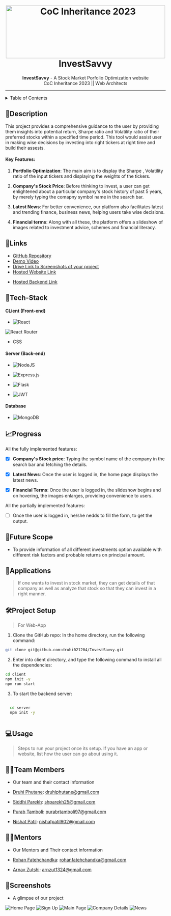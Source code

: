 <h1 align="center">
  <a href="https://github.com/CommunityOfCoders/Inheritance-2023">
    <img src="./Untitled.png" alt="CoC Inheritance 2023" width="500" height="166">
  </a>
  <br>
  InvestSavvy
</h1>

<div align="center">
   <strong>InvestSavvy</strong> - A Stock Market Porfolio Optimization website<br>
  CoC Inheritance 2023 || Web Architects 
</div>
<hr>

<details>
<summary>Table of Contents</summary>

- [Description](#description)
- [Links](#links)
- [Tech Stack](#tech-stack)
- [Progress](#progress)
- [Future Scope](#future-scope)
- [Applications](#applications)
- [Project Setup](#project-setup)
- [Usage](#usage)
- [Team Members](#team-members)
- [Mentors](#mentors)
- [Screenshots](#screenshots)

</details>

## 📝Description

This project provides a comprehensive guidance to the user by providing them insights into potential return, Sharpe ratio and Volatility ratio of their preferred stocks within a specified time period. This tool would assist user in making wise decisions by investing into right tickers at right time and build their assests.

#### Key Features: 

<!-- 1. Login/Signup is the key feature that aids in making user's searches and interests private. -->

1. **Portfolio Optimization**: The main aim is to display the Sharpe , Volatility ratio of the input tickers and displaying the weights of the tickers.

2. **Company's Stock Price**: Before thinking to invest, a user can get enlightened about a particular company's stock history of past 5 years, by merely typing the comapny symbol name in the search bar.

3. **Latest News**: For better convenience, our platform also facilitates latest and trending finance, business news, helping users take wise decisions.

4. **Financial terms**: Along with all these, the platform offers a slideshow of images related to investment advice, schemes and financial literacy.

## 🔗Links

- [GitHub Repository](#https://github.com/druhi021204/InvestSavvy)
- [Demo Video]()
- [Drive Link to Screenshots of your project](https://drive.google.com/drive/u/1/folders/11LKJFjJvm2sGEqNjIBtGAZk5TKs17K8e)
- [Hosted Website Link]()
<!-- - [App APK Link]() -->
- [Hosted Backend Link]()

<!-- Add any more links/resources you used for your project -->

## 🤖Tech-Stack

#### CLient (Front-end)
- ![React](https://img.shields.io/badge/react-%2320232a.svg?style=for-the-badge&logo=react&logoColor=%2361DAFB)

![React Router](https://img.shields.io/badge/React_Router-CA4245?style=for-the-badge&logo=react-router&logoColor=white)

- CSS

#### Server (Back-end)
- ![NodeJS](https://img.shields.io/badge/node.js-6DA55F?style=for-the-badge&logo=node.js&logoColor=white)

- ![Express.js](https://img.shields.io/badge/express.js-%23404d59.svg?style=for-the-badge&logo=express&logoColor=%2361DAFB)

- ![Flask](https://img.shields.io/badge/flask-%23000.svg?style=for-the-badge&logo=flask&logoColor=white)

- ![JWT](https://img.shields.io/badge/JWT-black?style=for-the-badge&logo=JSON%20web%20tokens)



#### Database
- ![MongoDB](https://img.shields.io/badge/MongoDB-%234ea94b.svg?style=for-the-badge&logo=mongodb&logoColor=white)

## 📈Progress

 All the fully implemented features:

- [x] **Company's Stock price**:  Typing the symbol name of the company in the search bar and fetching the details.
- [x] **Latest News**: Once the user is logged in, the home page displays the latest news.

- [x] **Financial Terms**: Once the user is logged in, the slideshow begins and on hovering, the images enlarges, providing convenience to users.

All the partially implemented features:

- [ ] Once the user is logged in, he/she nedds to fill the form, to get the output. 

## 🔮Future Scope

- To provide information of all different investments option available with different risk factors and probable returns on principal amount.

## 💸Applications

>If one wants to invest in stock market, they can get details of that company as well as analyze that stock so that they can invest in a right manner.

## 🛠Project Setup

>For Web-App
 1. Clone the GitHub repo:
 In the home directory, run the following command:

 ```bash
 git clone git@github.com:druhi021204/InvestSavvy.git
 ```

 2. Enter into client directory, and type the following command to install all the dependencies:

 ```bash
 cd client
 npm init -y
 npm run start
```
 3. To start the backend server:
  ```bash
    
    cd server
    npm init -y 
    
  ```

 ## 💻Usage

>Steps to run your project once its setup. If you have an app or website, list how the user can go about using it.

## 👨‍💻Team Members

- Our team and their contact information

- [Druhi Phutane](https://github.com/druhi021204): druhiphutane@gmail.com 
- [Siddhi Parekh](https://github.com/siddhip2004): shparekh25@gmail.com
- [Purab Tamboli](https://github.com/thisisPurab): purabrtamboli97@gmail.com
- [Nishat Patil](https://github.com/nishatp9): nishatpatil902@gmail.com 

## 👨‍🏫Mentors

- Our Mentors and Their contact information

- [Rohan Fatehchandka](https://github.com/rohanfatehchandka): rohanfatehchandka@gmail.com
- [Arnav Zutshi](https://github.com/AsRaNi1): arnzut1324@gmail.com 

## 📱Screenshots
- A glimpse of our project 

![Home Page](https://drive.google.com/uc?id=1dD_0P-yMc71j0Jktw0rgLJsnjhDDH2rc)
![Sign Up](https://drive.google.com/uc?id=1BdRuAx8ESTcx_PjWocw504p606ntSJHC)
![Main Page](https://drive.google.com/uc?id=10BVCxuN_q1JRY3huQNcYjoc67nfyuY0u)
![Company Details](https://drive.google.com/uc?id=1rN4Hwso2bETSPOPZ2YDnObHDC2DWrpOT)
![News](https://drive.google.com/uc?id=18_89jzJTI19aKFJxV2pSakl6uikh1nBB)